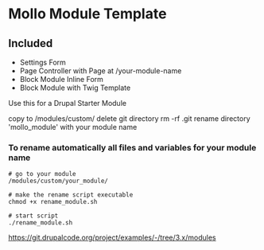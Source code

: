 # Mollo Module Template

## Included
- Settings Form
- Page Controller with Page at /your-module-name
- Block Module Inline Form
- Block Module with Twig Template


Use this for a Drupal Starter Module

copy to /modules/custom/
delete git directory
rm -rf .git
rename directory 'mollo_module' with your module name

### To rename automatically all files and variables for your module name
```
# go to your module
/modules/custom/your_module/

# make the rename script executable
chmod +x rename_module.sh

# start script
./rename_module.sh

```





https://git.drupalcode.org/project/examples/-/tree/3.x/modules

